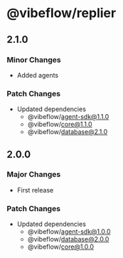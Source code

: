 # @vibeflow/replier

## 2.1.0

### Minor Changes

- Added agents

### Patch Changes

- Updated dependencies
  - @vibeflow/agent-sdk@1.1.0
  - @vibeflow/core@1.1.0
  - @vibeflow/database@2.1.0

## 2.0.0

### Major Changes

- First release

### Patch Changes

- Updated dependencies
  - @vibeflow/agent-sdk@1.0.0
  - @vibeflow/database@2.0.0
  - @vibeflow/core@1.0.0
